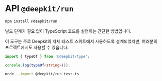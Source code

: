 # API `@deepkit/run`

```sh
npm install @deepkit/run
```

빌드 단계가 필요 없이 TypeScript 코드를 실행하는 간단한 방법입니다.

이 도구는 주로 Deepkit의 자체 테스트 스위트에서 사용하도록 설계되었지만, 여러분의 프로젝트에서도 사용할 수 있습니다.

```typescript
import { typeOf } from '@deepkit/type';

console.log(typeOf<string>());
```

```sh
node --import @deepkit/run test.ts 
```

<api-docs package="@deepkit/run"></api-docs>